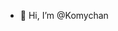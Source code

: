 - 👋 Hi, I’m @Komychan


<!---
Komychan/Komychan is a ✨ special ✨ repository because its `README.md` (this file) appears on your GitHub profile.
You can click the Preview link to take a look at your changes.
--->
